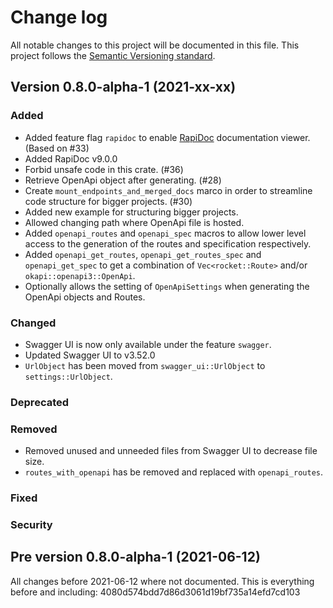 # Change log
All notable changes to this project will be documented in this file.
This project follows the [Semantic Versioning standard](https://semver.org/).

## Version 0.8.0-alpha-1 (2021-xx-xx)

### Added
- Added feature flag `rapidoc` to enable [RapiDoc](https://mrin9.github.io/RapiDoc/) documentation
viewer. (Based on #33)
- Added RapiDoc v9.0.0
- Forbid unsafe code in this crate. (#36)
- Retrieve OpenApi object after generating. (#28)
- Create `mount_endpoints_and_merged_docs` marco in order to streamline code structure for
bigger projects. (#30)
- Added new example for structuring bigger projects.
- Allowed changing path where OpenApi file is hosted.
- Added `openapi_routes` and `openapi_spec` macros to allow lower level access to the generation
of the routes and specification respectively.
- Added `openapi_get_routes`, `openapi_get_routes_spec` and `openapi_get_spec` to get a combination
of `Vec<rocket::Route>` and/or `okapi::openapi3::OpenApi`.
- Optionally allows the setting of `OpenApiSettings` when generating the OpenApi objects and Routes.

### Changed
- Swagger UI is now only available under the feature `swagger`.
- Updated Swagger UI to v3.52.0
- `UrlObject` has been moved from `swagger_ui::UrlObject` to `settings::UrlObject`.

### Deprecated

### Removed
- Removed unused and unneeded files from Swagger UI to decrease file size.
- `routes_with_openapi` has be removed and replaced with `openapi_routes`.

### Fixed

### Security

## Pre version 0.8.0-alpha-1 (2021-06-12)
All changes before 2021-06-12 where not documented.
This is everything before and including: 4080d574bdd7d86d3061d19bf735a14efd7cd103
